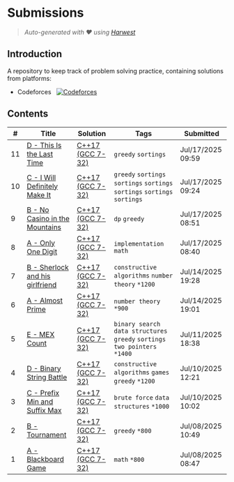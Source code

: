 Submissions
======================
> *Auto-generated with ❤ using [Harwest](https://github.com/nileshsah/harwest-tool)*

## Introduction

A repository to keep track of problem solving practice, containing solutions from platforms:
* Codeforces &nbsp; [![Codeforces](https://cp-logo.vercel.app/codeforces/sebascert)](https://codeforces.com/profile/sebascert)


## Contents

| # | Title | Solution | Tags | Submitted |
|---| ----- | -------- | ---- | --------- |
11 | [D - This Is the Last Time](https://codeforces.com/contest/2126/problem/D) | [C++17 (GCC 7-32)](./codeforces/2126/D.cpp) | `greedy` `sortings` | Jul/17/2025 09:59 | 
10 | [C - I Will Definitely Make It](https://codeforces.com/contest/2126/problem/C) | [C++17 (GCC 7-32)](./codeforces/2126/C.cpp) | `greedy` `sortings` `sortings` `sortings` `sortings` `sortings` `sortings` | Jul/17/2025 09:24 | 
9 | [B - No Casino in the Mountains](https://codeforces.com/contest/2126/problem/B) | [C++17 (GCC 7-32)](./codeforces/2126/B.cpp) | `dp` `greedy` | Jul/17/2025 08:51 | 
8 | [A - Only One Digit](https://codeforces.com/contest/2126/problem/A) | [C++17 (GCC 7-32)](./codeforces/2126/A.cpp) | `implementation` `math` | Jul/17/2025 08:40 | 
7 | [B - Sherlock and his girlfriend](https://codeforces.com/contest/776/problem/B) | [C++17 (GCC 7-32)](./codeforces/776/B.cpp) | `constructive algorithms` `number theory` `*1200` | Jul/14/2025 19:28 | 
6 | [A - Almost Prime](https://codeforces.com/contest/26/problem/A) | [C++17 (GCC 7-32)](./codeforces/26/A.cpp) | `number theory` `*900` | Jul/14/2025 19:01 | 
5 | [E - MEX Count](https://codeforces.com/contest/2123/problem/E) | [C++17 (GCC 7-32)](./codeforces/2123/E.cpp) | `binary search` `data structures` `greedy` `sortings` `two pointers` `*1400` | Jul/11/2025 18:38 | 
4 | [D - Binary String Battle](https://codeforces.com/contest/2123/problem/D) | [C++17 (GCC 7-32)](./codeforces/2123/D.cpp) | `constructive algorithms` `games` `greedy` `*1200` | Jul/10/2025 12:21 | 
3 | [C - Prefix Min and Suffix Max](https://codeforces.com/contest/2123/problem/C) | [C++17 (GCC 7-32)](./codeforces/2123/C.cpp) | `brute force` `data structures` `*1000` | Jul/10/2025 10:02 | 
2 | [B - Tournament](https://codeforces.com/contest/2123/problem/B) | [C++17 (GCC 7-32)](./codeforces/2123/B.cpp) | `greedy` `*800` | Jul/08/2025 10:49 | 
1 | [A - Blackboard Game](https://codeforces.com/contest/2123/problem/A) | [C++17 (GCC 7-32)](./codeforces/2123/A.cpp) | `math` `*800` | Jul/08/2025 08:47 | 